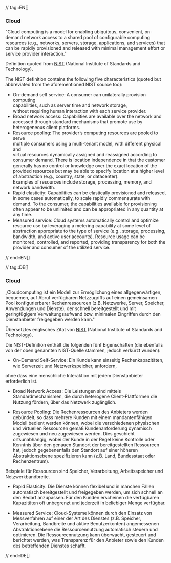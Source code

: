 // tag::EN[]
### Cloud
"Cloud computing is a model for enabling ubiquitous, convenient, on-demand network
access to a shared pool of configurable computing resources (e.g., networks, servers,
storage, applications, and services) that can be rapidly provisioned and released
with minimal management effort or service provider interaction."

Definition quoted from [NIST](http://nvlpubs.nist.gov/nistpubs/Legacy/SP/nistspecialpublication800-145.pdf)
(National Institute of Standards and Technology).

The NIST definition contains the following five characteristics (quoted but abbreviated
  from the aforementioned NIST source too):

* On-demand self service: A  consumer can unilaterally provision computing  
capabilities, such as server  time  and  network  storage,  
without  requiring  human interaction with each service provider.  
* Broad network access: Capabilities are available over the network and
accessed through standard mechanisms  that  promote  use  by  heterogeneous
client  platforms.
* Resource pooling: The  provider’s  computing  resources  are  pooled  to  serve  
multiple consumers using  a  multi-tenant  model,  with  different  physical  and  
virtual resources dynamically assigned and reassigned according to consumer demand.
There is location independence in that the customer generally has no control or
knowledge over the exact location of the provided resources but may be able to
specify location at a higher level of abstraction  (e.g.,  country,  state,  or  datacenter).  
Examples of resources include storage, processing, memory, and network bandwidth.
* Rapid elasticity: Capabilities can be elastically provisioned and released,
in some cases automatically, to scale rapidly commensurate with demand.
To the consumer, the capabilities available for provisioning often appear
to be unlimited and can be appropriated in any quantity at any time.
* Measured service: Cloud systems automatically control and optimize resource
use by leveraging a metering capability at some level of abstraction
appropriate to the type of service (e.g., storage, processing, bandwidth,
and active user accounts). Resource usage can be monitored, controlled, and
reported, providing transparency for both the provider and consumer of the
utilized service.


// end::EN[]

// tag::DE[]
### Cloud

„Cloudcomputing ist ein Modell zur Ermöglichung eines
allgegenwärtigen, bequemen, auf Abruf verfügbaren Netzzugriffs auf
einen gemeinsamen Pool konfigurierbarer Rechenressourcen (z.B.
Netzwerke, Server, Speicher, Anwendungen und Dienste), der schnell
bereitgestellt und mit geringfügigem Verwaltungsaufwand bzw. minimalen
Eingriffen durch den Dienstanbieter freigegeben werden kann."

Übersetztes englisches Zitat von
[NIST](http://nvlpubs.nist.gov/nistpubs/Legacy/SP/nistspecialpublication800-145.pdf)
(National Institute of Standards and Technology).

Die NIST-Definition enthält die folgenden fünf Eigenschaften (die
ebenfalls von der oben genannten NIST-Quelle stammen, jedoch verkürzt
wurden):

-   On-Demand Self-Service: Ein Kunde kann einseitig Rechenkapazitäten,
    wie Serverzeit und Netzwerkspeicher, anfordern,

ohne dass eine menschliche Interaktion mit jedem Dienstanbieter
erforderlich ist.

-   Broad Network Access: Die Leistungen sind mittels
    Standardmechanismen, die durch heterogene Client-Plattformen die
    Nutzung fördern, über das Netzwerk zugänglich.

-   Resource Pooling: Die Rechenressourcen des Anbieters werden
    gebündelt, so dass mehrere Kunden mit einem mandantenfähigen Modell
    bedient werden können, wobei die verschiedenen physischen und
    virtuellen Ressourcen gemäß Kundenanforderung dynamisch zugewiesen
    und neu zugewiesen werden. Dies geschieht ortsunabhängig, wobei der
    Kunde in der Regel keine Kontrolle oder Kenntnis über den genauen
    Standort der bereitgestellten Ressourcen hat, jedoch gegebenenfalls
    den Standort auf einer höheren Abstraktionsebene spezifizieren kann
    (z.B. Land, Bundesstaat oder Rechenzentrum).

Beispiele für Ressourcen sind Speicher, Verarbeitung, Arbeitsspeicher
und Netzwerkbandbreite.

-   Rapid Elasticity: Die Dienste können flexibel und in manchen Fällen
    automatisch bereitgestellt und freigegeben werden, um sich schnell
    an den Bedarf anzupassen. Für den Kunden erscheinen die verfügbaren
    Kapazitäten oft unbegrenzt und jederzeit in beliebiger Menge
    verfügbar.

-   Measured Service: Cloud-Systeme können durch den Einsatz von
    Messverfahren auf einer der Art des Dienstes (z.B. Speicher,
    Verarbeitung, Bandbreite und aktive Benutzerkonten) angemessenen
    Abstraktionsebene die Ressourcennutzung automatisch steuern und
    optimieren. Die Ressourcennutzung kann überwacht, gesteuert und
    berichtet werden, was Transparenz für den Anbieter sowie den Kunden
    des betreffenden Dienstes schafft.



// end::DE[]

